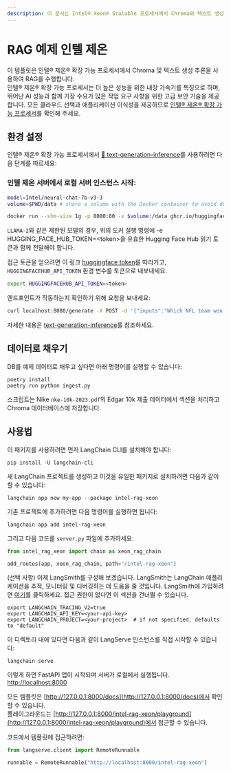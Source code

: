 ```yaml
---
description: 이 문서는 Intel® Xeon® Scalable 프로세서에서 Chroma와 텍스트 생성 추론을 사용한 RAG 예제를 제공합니다.
---
```


# RAG 예제 인텔 제온
이 템플릿은 인텔® 제온® 확장 가능 프로세서에서 Chroma 및 텍스트 생성 추론을 사용하여 RAG를 수행합니다.  
인텔® 제온® 확장 가능 프로세서는 더 높은 성능을 위한 내장 가속기를 특징으로 하며, 뛰어난 AI 성능과 함께 가장 수요가 많은 작업 요구 사항을 위한 고급 보안 기술을 제공합니다. 모든 클라우드 선택과 애플리케이션 이식성을 제공하므로 [인텔® 제온® 확장 가능 프로세서](https://www.intel.com/content/www/us/en/products/details/processors/xeon/scalable.html)를 확인해 주세요.

## 환경 설정
인텔® 제온® 확장 가능 프로세서에서 [🤗 text-generation-inference](https://github.com/huggingface/text-generation-inference)를 사용하려면 다음 단계를 따르세요:

### 인텔 제온 서버에서 로컬 서버 인스턴스 시작:
```bash
model=Intel/neural-chat-7b-v3-3
volume=$PWD/data # share a volume with the Docker container to avoid downloading weights every run

docker run --shm-size 1g -p 8080:80 -v $volume:/data ghcr.io/huggingface/text-generation-inference:1.4 --model-id $model
```


`LLAMA-2`와 같은 제한된 모델의 경우, 위의 도커 실행 명령에 -e HUGGING_FACE_HUB_TOKEN=\<token\>을 유효한 Hugging Face Hub 읽기 토큰과 함께 전달해야 합니다.

접근 토큰을 얻으려면 이 링크 [huggingface token](https://huggingface.co/docs/hub/security-tokens)를 따라가고, `HUGGINGFACEHUB_API_TOKEN` 환경 변수를 토큰으로 내보내세요.

```bash
export HUGGINGFACEHUB_API_TOKEN=<token> 
```


엔드포인트가 작동하는지 확인하기 위해 요청을 보내세요:

```bash
curl localhost:8080/generate -X POST -d '{"inputs":"Which NFL team won the Super Bowl in the 2010 season?","parameters":{"max_new_tokens":128, "do_sample": true}}'   -H 'Content-Type: application/json'
```


자세한 내용은 [text-generation-inference](https://github.com/huggingface/text-generation-inference)를 참조하세요.

## 데이터로 채우기

DB를 예제 데이터로 채우고 싶다면 아래 명령어를 실행할 수 있습니다:
```shell
poetry install
poetry run python ingest.py
```


스크립트는 Nike `nke-10k-2023.pdf`의 Edgar 10k 제출 데이터에서 섹션을 처리하고 Chroma 데이터베이스에 저장합니다.

## 사용법

이 패키지를 사용하려면 먼저 LangChain CLI를 설치해야 합니다:

```shell
pip install -U langchain-cli
```


새 LangChain 프로젝트를 생성하고 이것을 유일한 패키지로 설치하려면 다음과 같이 할 수 있습니다:

```shell
langchain app new my-app --package intel-rag-xeon
```


기존 프로젝트에 추가하려면 다음 명령어를 실행하면 됩니다:

```shell
langchain app add intel-rag-xeon
```


그리고 다음 코드를 `server.py` 파일에 추가하세요:
```python
from intel_rag_xeon import chain as xeon_rag_chain

add_routes(app, xeon_rag_chain, path="/intel-rag-xeon")
```


(선택 사항) 이제 LangSmith를 구성해 보겠습니다. LangSmith는 LangChain 애플리케이션을 추적, 모니터링 및 디버깅하는 데 도움을 줄 것입니다. LangSmith에 가입하려면 [여기](https://smith.langchain.com/)를 클릭하세요. 접근 권한이 없다면 이 섹션을 건너뛸 수 있습니다.

```shell
export LANGCHAIN_TRACING_V2=true
export LANGCHAIN_API_KEY=<your-api-key>
export LANGCHAIN_PROJECT=<your-project>  # if not specified, defaults to "default"
```


이 디렉토리 내에 있다면 다음과 같이 LangServe 인스턴스를 직접 시작할 수 있습니다:

```shell
langchain serve
```


이렇게 하면 FastAPI 앱이 시작되며 서버가 로컬에서 실행됩니다.
[http://localhost:8000](http://localhost:8000)

모든 템플릿은 [http://127.0.0.1:8000/docs](http://127.0.0.1:8000/docs)에서 확인할 수 있습니다.  
플레이그라운드는 [http://127.0.0.1:8000/intel-rag-xeon/playground](http://127.0.0.1:8000/intel-rag-xeon/playground)에서 접근할 수 있습니다.

코드에서 템플릿에 접근하려면:

```python
from langserve.client import RemoteRunnable

runnable = RemoteRunnable("http://localhost:8000/intel-rag-xeon")
```